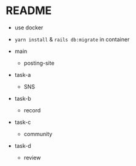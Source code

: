 # README

- use docker
- `yarn install` & `rails db:migrate` in container

- main
  - posting-site
- task-a
  - SNS
- task-b
  - record
- task-c
  - community
- task-d
  - review
